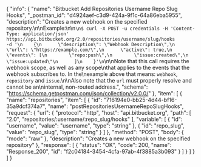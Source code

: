 {
  "info": {
    "name": "Bitbucket Add Repositories Username Repo Slug Hooks",
    "_postman_id": "d4924aef-c3d9-424a-9f1c-64a86eba5955",
    "description": "Creates a new webhook on the specified repository.\n\nExample:\n\n```\n$ curl -X POST -u credentials -H 'Content-Type: application/json'           https://api.bitbucket.org/2.0/repositories/username/slug/hooks           -d '\n    {\n      \"description\": \"Webhook Description\",\n      \"url\": \"https://example.com/\",\n      \"active\": true,\n      \"events\": [\n        \"repo:push\",\n        \"issue:created\",\n        \"issue:updated\"\n      ]\n    }'\n```\n\nNote that this call requires the webhook scope, as well as any scope\nthat applies to the events that the webhook subscribes to. In the\nexample above that means: `webhook`, `repository` and `issue`.\n\nAlso note that the `url` must properly resolve and cannot be an\ninternal, non-routed address.",
    "schema": "https://schema.getpostman.com/json/collection/v2.0.0/"
  },
  "item": [
    {
      "name": "repositories",
      "item": [
        {
          "id": "716194e0-bb25-4d44-bf16-35a9dcf374a7",
          "name": "postRepositoriesUsernameRepoSlugHooks",
          "request": {
            "url": {
              "protocol": "http",
              "host": "api.bitbucket.org",
              "path": [
                "2.0",
                "repositories/:username/:repo_slug/hooks"
              ],
              "variable": [
                {
                  "id": "username",
                  "value": "username",
                  "type": "string"
                },
                {
                  "id": "repo_slug",
                  "value": "repo_slug",
                  "type": "string"
                }
              ]
            },
            "method": "POST",
            "body": {
              "mode": "raw"
            },
            "description": "Creates a new webhook on the specified repository"
          },
          "response": [
            {
              "status": "OK",
              "code": 200,
              "name": "Response_200",
              "id": "f2c04184-3454-4cfa-97ab-4f3885a3b093"
            }
          ]
        }
      ]
    }
  ]
}